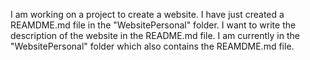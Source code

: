 I am working on a project to create a website. I have just created a REAMDME.md file in the "WebsitePersonal" folder. I want to write the description of the website in the README.md file. I am currently in the "WebsitePersonal" folder which also contains the REAMDME.md file.